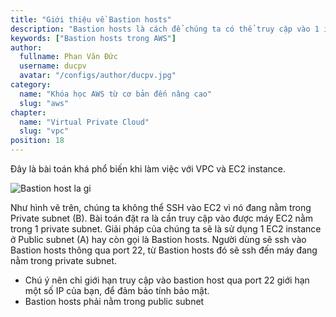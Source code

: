 ```yaml
---
title: "Giới thiệu về Bastion hosts"
description: "Bastion hosts là cách để chúng ta có thể truy cập vào 1 instance trong private subnet"
keywords: ["Bastion hosts trong AWS"]
author:
  fullname: Phan Văn Đức
  username: ducpv
  avatar: "/configs/author/ducpv.jpg"
category:
  name: "Khóa học AWS từ cơ bản đến nâng cao"
  slug: "aws"
chapter:
  name: "Virtual Private Cloud"
  slug: "vpc"
position: 18
---
```


Đây là bài toán khá phổ biến khi làm việc với VPC và EC2 instance.

![Bastion host la gi](https://user-images.githubusercontent.com/29729545/146036055-8a9991ba-d596-4e3c-aed8-fcd71d5dedd6.png)

Như hình vẽ trên, chúng ta không thể SSH vào EC2 vì nó đang nằm trong Private subnet (B). Bài toán đặt ra là cần truy cập vào được máy EC2 nằm trong 1 private subnet. Giải pháp của chúng ta sẽ là sử dụng 1 EC2 instance ở Public subnet (A) hay còn gọi là Bastion hosts. Người dùng sẽ ssh vào Bastion hosts thông qua port 22, từ Bastion hosts đó sẽ ssh đến máy đang nằm trong private subnet.

- Chú ý nên chỉ giới hạn truy cập vào bastion host qua port 22 giới hạn một số IP của bạn, để đảm bảo tính bảo mật.
- Bastion hosts phải nằm trong public subnet
